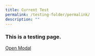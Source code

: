 ```yaml
---
title: Current Test
permalink: /testing-folder/permalink/
description: ""
---
```

<style>
    .modal-window {
      position: fixed;
      background-color: rgba(200, 200, 200, 0.75);
      top: 0;
      right: 0;
      bottom: 0;
      left: 0;
      z-index: 999;
      opacity: 0;
      pointer-events: none;
      -webkit-transition: all 0.3s;
      -moz-transition: all 0.3s;
      transition: all 0.3s;
    }
    
    .modal-window:target {
      opacity: 1;
      pointer-events: auto;
    }
    
    .modal-window > div {
      width: 400px;
      position: relative;
      margin: 10% auto;
      padding: 2rem;
      background: #fff;
      color: #444;
    }
    
    .modal-window header {
      font-weight: bold;
    }
    
    .modal-close {
      color: #aaa;
      line-height: 50px;
      font-size: 80%;
      position: absolute;
      right: 0;
      text-align: center;
      top: 0;
      width: 70px;
      text-decoration: none;
    }
    
    .modal-close:hover {
      color: #000;
    }
    
    .modal-window h1 {
      font-size: 150%;
      margin: 0 0 15px;
    }











</style>



<h3>This is a testing page.</h3>

   <a href="#open-modal">Open Modal</a>
    <div class="modal-window" id="open-modal">
      <div>
        <a class="modal-close" title="Close" href="#modal-close">close ×</a>
        <h1>CSS Modal</h1>
        <div>The quick brown fox jumped over the lazy dog.</div>
      </div>
    </div>